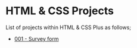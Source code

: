 # HTML & CSS Projects

List of projects within HTML & CSS Plus as follows;

- [001 - Survey form](./001-survey-form/README.md)


